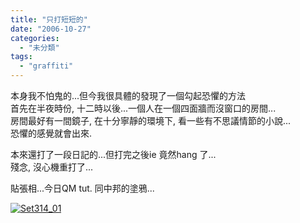 ```yaml
---
title: "只打短短的"
date: "2006-10-27"
categories: 
  - "未分類"
tags: 
  - "graffiti"
---
```


本身我不怕鬼的...但今我很具體的發現了一個勾起恐懼的方法  
首先在半夜時份, 十二時以後...一個人在一個四面牆而沒窗口的房間...  
房間最好有一間鏡子, 在十分寧靜的環境下, 看一些有不思議情節的小說...  
恐懼的感覺就會出來.

本來還打了一段日記的...但打完之後ie 竟然hang 了...  
殘念, 沒心機重打了...

  
貼張相...今日QM tut. 同中邦的塗鴉... 

[![Set314_01](images/z58706912.jpg)](http://photo.xanga.com/abbychau/473b685388790/photo.html)
